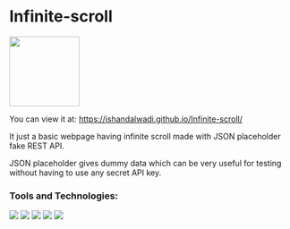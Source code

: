# Infinite-scroll
<img src="https://media4.giphy.com/media/l41Ygr7sR5limRkek/200w.webp?cid=ecf05e47fwgipdsbimzqkwrma4c5xzni2hd8yg0yvxjtiugq&rid=200w.webp&ct=g" width="125px">

You can view it at: https://ishandalwadi.github.io/Infinite-scroll/

It just a basic webpage having infinite scroll made with JSON placeholder fake REST API.

JSON placeholder gives dummy data which can be very useful for testing without having to use any secret API key.



### Tools and Technologies:

<p>
  <img src="https://img.shields.io/badge/HTML5-E34F26?style=for-the-badge&logo=html5&logoColor=white" />
  <img src="https://img.shields.io/badge/CSS3-1572B6?style=for-the-badge&logo=css3&logoColor=white" />

<img src="https://img.shields.io/badge/JSON-00C58E?style=for-the-badge&logo=json&logoColor=white" />
  <img src="https://img.shields.io/badge/JavaScript-323330?style=for-the-badge&logo=javascript&logoColor=F7DF1E" />
  <img src="https://img.shields.io/badge/Bootstrap-563D7C?style=for-the-badge&logo=bootstrap&logoColor=white" /></p>
